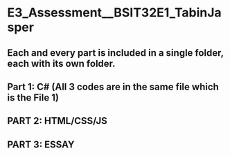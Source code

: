 # E3_Assessment__BSIT32E1_TabinJasper

## Each and every part is included in a single folder, each with its own folder. 

## Part 1: C# (All 3 codes are in the same file which is the File 1)

## PART 2: HTML/CSS/JS

## PART 3: ESSAY
